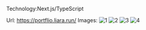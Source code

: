 Technology:Next.js/TypeScript

Url: https://portflio.liara.run/
Images:
![1](https://github.com/javadboroji/portfolio/assets/63664484/bc761217-1ec9-480c-aee5-9d660f756bf7)
![2](https://github.com/javadboroji/portfolio/assets/63664484/7412622a-9a6c-4646-b945-3e7b298c035e)
![3](https://github.com/javadboroji/portfolio/assets/63664484/0d26d2e4-6d9f-44e3-8d81-22f94614fb15)
![4](https://github.com/javadboroji/portfolio/assets/63664484/cfb7b9ca-7816-462d-aa73-b5766d01d585)
